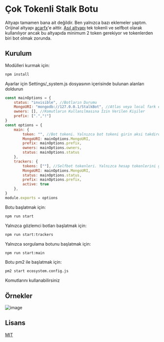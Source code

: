 # Çok Tokenli Stalk Botu

Altyapı tamamen bana ait değildir. Ben yalnızca bazı eklemeler yaptım. Orijinal altyapı [acarfx](https://github.com/acarfx)'e aittir. [Asıl altyapı](https://github.com/acarfx/sorgucu-orhan) tek tokenli ve selfbot olarak kullanılıyor ancak bu altyapıda minimum 2 token gerekiyor ve tokenlerden biri bot olmak zorunda.

## Kurulum
Modülleri kurmak için:
```cmd
npm install
```
Ayarlar için Settings/_system.js dosyasının içerisinde bulunan alanları doldurun
```js
const mainOptions = {
    status: "invisible", //Botların Durumu
    MongoURI: "mongodb://127.0.0.1/StalkBot", //Atlas veya local fark etmez
    owners: [], //Komutların Kullanılmasına İzin Verilen Kişiler
    prefix: [".","!"]
}
const options = {
    main: {
        token: "", //Bot tokeni. Yalnızca bot tokeni girin aksi takdirde hata verecektir
        MongoURI: mainOptions.MongoURI,
        prefix: mainOptions.prefix,
        owners: mainOptions.owners,
        status: mainOptions.status
    },
    trackers: {
        tokens: [""], //Selfbot tokenleri. Yalnızca hesap tokenlerini girin aksi takdirde hata verecektir.
        MongoURI: mainOptions.MongoURI,
        status: mainOptions.status,
        prefix: mainOptions.prefix,
        active: true
    },
}
module.exports = options
```
Botu başlatmak için:
```cmd
npm run start
```
Yalnızca gözlemci botları başlatmak için:
```cmd
npm run start:trackers
```
Yalnızca sorgulama botunu başlatmak için:
```cmd
npm run start:main
```
Botu pm2 ile başlatmak için:
```cmd
pm2 start ecosystem.config.js
```
Komutlarını kullanabilirsiniz
## Örnekler
![image](https://user-images.githubusercontent.com/64871040/184498002-4f190859-21e6-411e-b107-9ef413bc2232.png)
## Lisans
[MIT](https://choosealicense.com/licenses/mit/)
